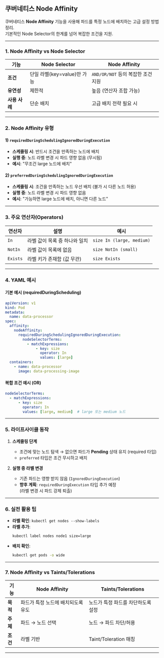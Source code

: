 ## 쿠버네티스 Node Affinity

쿠버네티스 **Node Affinity** 기능을 사용해 파드를 특정 노드에 배치하는 고급 설정 방법 정리.  
기본적인 Node Selector의 한계를 넘어 복잡한 조건을 지원.

---

### 1. Node Affinity vs Node Selector

| 기능          | Node Selector                          | Node Affinity                          |
|---------------|----------------------------------------|----------------------------------------|
| **조건**      | 단일 라벨(key=value)만 가능            | `AND/OR/NOT` 등의 복잡한 조건 지원    |
| **유연성**    | 제한적                                 | 높음 (연산자 조합 가능)                |
| **사용 사례** | 단순 배치                              | 고급 배치 전략 필요 시                 |

---

### 2. Node Affinity 유형

#### 1) **`requiredDuringSchedulingIgnoredDuringExecution`**
- **스케줄링 시**: 반드시 조건을 만족하는 노드에 배치
- **실행 중**: 노드 라벨 변경 시 파드 영향 없음 (무시됨)
- **예시**: "무조건 large 노드에 배치"

#### 2) **`preferredDuringSchedulingIgnoredDuringExecution`**
- **스케줄링 시**: 조건을 만족하는 노드 우선 배치 (불가 시 다른 노드 허용)
- **실행 중**: 노드 라벨 변경 시 파드 영향 없음
- **예시**: "가능하면 large 노드에 배치, 아니면 다른 노드"

---

### 3. 주요 연산자(Operators)

| 연산자   | 설명                                      | 예시                          |
|----------|-------------------------------------------|-------------------------------|
| `In`     | 라벨 값이 목록 중 하나와 일치             | `size In (large, medium)`     |
| `NotIn`  | 라벨 값이 목록에 없음                     | `size NotIn (small)`          |
| `Exists` | 라벨 키가 존재함 (값 무관)                | `size Exists`                 |

---

### 4. YAML 예시

#### 기본 예시 (requiredDuringScheduling)
```yaml
apiVersion: v1
kind: Pod
metadata:
  name: data-processor
spec:
  affinity:
    nodeAffinity:
      requiredDuringSchedulingIgnoredDuringExecution:
        nodeSelectorTerms:
          - matchExpressions:
              - key: size
                operator: In
                values: [large]
  containers:
    - name: data-processor
      image: data-processing-image
```

#### 복합 조건 예시 (OR)
```yaml
nodeSelectorTerms:
  - matchExpressions:
      - key: size
        operator: In
        values: [large, medium]  # large 또는 medium 노드
```

---

### 5. 라이프사이클 동작

1. **스케줄링 단계**  
   - 조건에 맞는 노드 탐색 → 없으면 파드가 **Pending** 상태 유지 (required 타입)
   - `preferred` 타입은 조건 무시하고 배치

2. **실행 중 라벨 변경**  
   - 기존 파드는 영향 받지 않음 (`IgnoredDuringExecution`)
   - **향후 계획**: `requiredDuringExecution` 타입 추가 예정  
     (라벨 변경 시 파드 강제 퇴출)

---

### 6. 실전 활용 팁

- **라벨 확인**: `kubectl get nodes --show-labels`
- **라벨 추가**:  
  ```bash
  kubectl label nodes node1 size=large
  ```
- **배치 확인**:  
  ```bash
  kubectl get pods -o wide
  ```

---

### 7. Node Affinity vs Taints/Tolerations

| 기능                | Node Affinity                          | Taints/Tolerations                |
|---------------------|----------------------------------------|------------------------------------|
| **목적**            | 파드가 특정 노드에 배치되도록 유도     | 노드가 특정 파드를 차단하도록 설정 |
| **주체**            | 파드 → 노드 선택                       | 노드 → 파드 차단/허용             |
| **조건**            | 라벨 기반                              | Taint/Toleration 매칭             |

---
